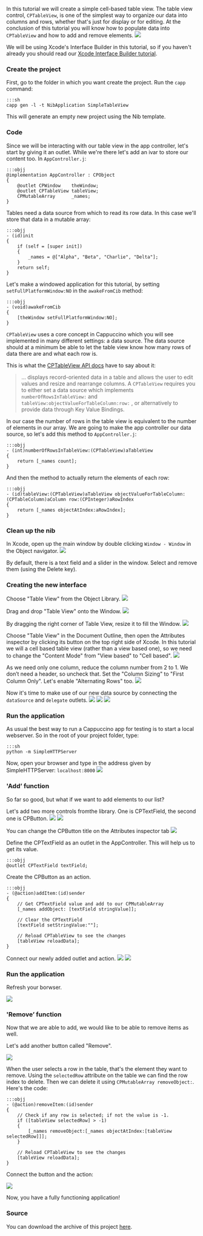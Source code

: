 In this tutorial we will create a simple cell-based table view. The table view control, `CPTableView`, is one of the simplest way to organize our data into columns and rows, whether that's just for display or for editing. At the conclusion of this tutorial you will know how to populate data into `CPTableView` and how to add and remove elements.
![](simpletableview/simpletableview1.png)

We will be using Xcode's Interface Builder in this tutorial, so if you haven't already you should read our [Xcode Interface Builder tutorial](xcode-basics.html).

### Create the project

First, go to the folder in which you want create the project. Run the `capp` command:

    :::sh
    capp gen -l -t NibApplication SimpleTableView

This will generate an empty new project using the Nib template.

### Code

Since we will be interacting with our table view in the app controller, let's start by giving it an outlet. While we're there let's add an ivar to store our content too. In `AppController.j`:

    :::objj
    @implementation AppController : CPObject
    {
        @outlet CPWindow    theWindow;
        @outlet CPTableView tableView;
        CPMutableArray      _names;
    }

Tables need a data source from which to read its row data. In this case we'll store that data in a mutable array:

    :::objj
    - (id)init
    {
        if (self = [super init])
        {
            _names = @["Alpha", "Beta", "Charlie", "Delta"];
        }
        return self;
    }

Let's make a windowed application for this tutorial, by setting `setFullPlatformWindow:NO` in the `awakeFromCib` method:

    :::objj
    - (void)awakeFromCib
    {
        [theWindow setFullPlatformWindow:NO];
    }

`CPTableView` uses a core concept in Cappuccino which you will see implemented in many different settings: a data source. The data source should at a minimum be able to let the table view know how many rows of data there are and what each row is.

This is what the [CPTableView API docs](http://www.cappuccino-project.org/learn/documentation/interface_c_p_table_view.html) have to say about it:
> ... displays record-oriented data in a table and allows the user to edit values and resize and rearrange columns. A `CPTableView` requires you to either set a data source which implements `numberOfRowsInTableView:` and `tableView:objectValueForTableColumn:row:` , or alternatively to provide data through Key Value Bindings.

In our case the number of rows in the table view is equivalent to the number of elements in our array. We are going to make the app controller our data source, so let's add this method to `AppController.j`:

    :::objj
    - (int)numberOfRowsInTableView:(CPTableView)aTableView
    {
        return [_names count];
    }

And then the method to actually return the elements of each row:

    :::objj
    - (id)tableView:(CPTableView)aTableView objectValueForTableColumn:(CPTableColumn)aColumn row:(CPInteger)aRowIndex
    {
        return [_names objectAtIndex:aRowIndex];
    }


### Clean up the nib

In Xcode, open up the main window by double clicking `Window - Window` in the Object navigator.
![](simpletableview/simpletableview2.png)

By default, there is a text field and a slider in the window. Select and remove them (using the Delete key).


### Creating the new interface

Choose "Table View" from the Object Library.
![](simpletableview/simpletableview3.png)

Drag and drop "Table View" onto the Window.
![](simpletableview/simpletableview4.png)

By dragging the right corner of Table View, resize it to fill the Window.
![](simpletableview/simpletableview5.png)

Choose "Table View" in the Document Outline, then open the Attributes inspector by clicking its button on the top right side of Xcode. In this tutorial we will a cell based table view (rather than a view based one), so we need to change the "Content Mode" from "View based" to "Cell based".
![](simpletableview/simpletableview6.png)

As we need only one column, reduce the column number from 2 to 1. We don’t need a header, so uncheck that. Set the "Column Sizing" to "First Column Only". Let's enable "Alternating Rows" too.
![](simpletableview/simpletableview7.png)

Now it's time to make use of our new data source by connecting the `dataSource` and `delegate` outlets.
![](simpletableview/datasource.png)
![](simpletableview/delegate.png)
![](simpletableview/tableview.png)

### Run the application

As usual the best way to run a Cappuccino app for testing is to start a local webserver. So in the root of your project folder, type:

    :::sh
    python -m SimpleHTTPServer

Now, open your browser and type in the address given by SimpleHTTPServer: `localhost:8000`
![](simpletableview/simpletableview8.png)

### 'Add’ function

So far so good, but what if we want to add elements to our list?

Let's add two more controls fromthe library. One is CPTextField, the second one is CPButton.
![](simpletableview/simpletableview9.png)
![](simpletableview/simpletableview11.png)

You can change the CPButton title on the Attributes inspector tab
![](simpletableview/simpletableview12.png)

Define the CPTextField as an outlet in the AppController. This will help us to get its value.

    :::objj
    @outlet CPTextField textField;

Create the CPButton as an action.

    :::objj
    - (@action)addItem:(id)sender
    {
        // Get CPTextField value and add to our CPMutableArray
        [_names addObject: [textField stringValue]];

        // Clear the CPTextField
        [textField setStringValue:""];

        // Reload CPTableView to see the changes
        [tableView reloadData];
    }

Connect our newly added outlet and action.
![](simpletableview/textfield.png)
![](simpletableview/add.png)

### Run the application

Refresh your borwser.

![](simpletableview/simpletableview13.png)

### 'Remove’ function

Now that we are able to add, we would like to be able to remove items as well.

Let's add another button called "Remove".

![](simpletableview/simpletableview14.png)

When the user selects a row in the table, that's the element they want to remove. Using the `selectedRow` attribute on the table we can find the row index to delete. Then we can delete it using `CPMutableArray removeObject:`. Here's the code:

    :::objj
    - (@action)removeItem:(id)sender
    {
        // Check if any row is selected; if not the value is -1.
        if ([tableView selectedRow] > -1)
        {
            [_names removeObject:[_names objectAtIndex:[tableView selectedRow]]];
        }

        // Reload CPTableView to see the changes
        [tableView reloadData];
    }

Connect the button and the action:

![](simpletableview/remove.png)

Now, you have a fully functioning application!

### Source

You can download the archive of this project [here](files/SimpleTableView.zip).
